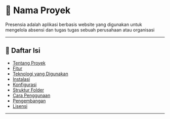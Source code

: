# 🧾 Nama Proyek

Presensia adalah aplikasi berbasis website yang digunakan untuk mengelola absensi dan tugas tugas sebuah perusahaan atau organisasi

---

## 📑 Daftar Isi

- [Tentang Proyek](#tentang-proyek)
- [Fitur](#fitur)
- [Teknologi yang Digunakan](#teknologi-yang-digunakan)
- [Instalasi](#instalasi)
- [Konfigurasi](#konfigurasi)
- [Struktur Folder](#struktur-folder)
- [Cara Penggunaan](#cara-penggunaan)
- [Pengembangan](#pengembangan)
- [Lisensi](#lisensi)

---

##
